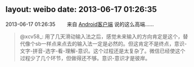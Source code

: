 layout: weibo
date: 2013-06-17 01:26:35
---
<meta name="referrer" content="no-referrer" />

2013-06-17 01:26:35  &nbsp;&nbsp;&nbsp;&nbsp;&nbsp;&nbsp; 来自 <a href="http://app.weibo.com/t/feed/c66T5g" rel="nofollow">Android客户端</a>
说的这么高端……
>  @xcv58_: 用了几天滑动输入法之后，感觉未来输入的方向肯定是这个，替代像个sb一样点来点去的输入法一定是必然的。但这肯定不是终点，意识-文字-拼音-选字-看-理解-意识。这个过程还是太复杂了。微信已经使这个过程少了几个环节，但做得还不够。意识-意识才是彼岸。 ​​​

